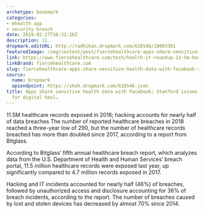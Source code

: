 ```yaml
---
archetype: bookmark
categories:
- mhealth app
- security breach
date: 2019-02-27T10:31:16Z
description: 11.
dropmark.editURL: http://radhikan.dropmark.com/616548/18093361
featuredImage: /img/content/post/fiercehealthcare-apps-share-sensitive-health-data-with-facebook-stanford-issues-ethical-guidelines-for-digital-heal.jpg
link: https://www.fiercehealthcare.com/tech/health-it-roundup-11-5m-healthcare-records-exposed-2018-report-finds-stanford-issues-ethical
linkBrand: fiercehealthcare.com
slug: fiercehealthcare-apps-share-sensitive-health-data-with-facebook-stanford-issues-ethical-guidelines-for-digital-heal
source:
  name: Dropmark
  apiendpoint: https://shah.dropmark.com/616548.json
title: Apps share sensitive health data with Facebook; Stanford issues ethical guidelines
  for digital heal…
---
```

11.5M healthcare records exposed in 2018; hacking accounts for nearly half of data breaches
The number of reported healthcare breaches in 2018 reached a three-year low of 290, but the number of healthcare records breached has more than doubled since 2017, according to a report from Bitglass.

According to Bitglass’ fifth annual healthcare breach report, which analyzes data from the U.S. Department of Health and Human Services’ breach portal, 11.5 million healthcare records were exposed last year, up significantly compared to 4.7 million records exposed in 2017.

Hacking and IT incidents accounted for nearly half (46%) of breaches, followed by unauthorized access and disclosure accounting for 36% of breach incidents, according to the report. The number of breaches caused by lost and stolen devices has decreased by almost 70% since 2014.

